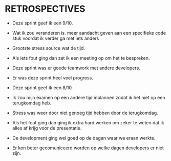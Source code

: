 # RETROSPECTIVES

* Deze sprint geef ik een 9/10.
* Wat ik zou veranderen is. meer aandacht geven aan een specifieke code stuk voordat ik verder ga met iets anders
* Grootste stress source wat de tijd.
* Als iets fout ging dan zet ik een meeting op om het te bespreken.
* Deze sprint was er goede teamwork met andere developers.
* Er was deze sprint heel veel progress.

* Deze sprint geef ik een 8/10
* Ik zou mijn examen op een andere tijd inplannen zodat ik het niet op een terugkomdag heb.
* Stress was weer door niet genoeg tijd hebben door de terugkomdag.
* Als het fout ging dan ging ik extra hard werken om zeker te weten dat ik alles af krijg voor de presentatie.
* De development ging wel goed op de dagen waar we eraan werkte. 
* Er kon beter gecomuniceerd worden op welke dagen developers er niet zijn. 
